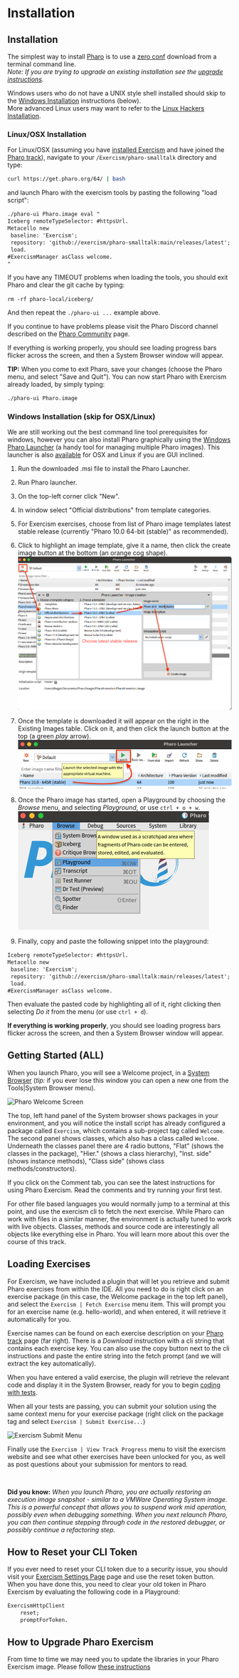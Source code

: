 # Installation

## Installation

The simplest way to install [Pharo](http://pharo.org) is to use a [zero conf](http://pharo.org/download#//*[@id="main"]/div/h2[3]) download from a terminal command line.
<br/>_Note: If you are trying to upgrade an existing installation see the [upgrade instructions](https://github.com/exercism/pharo-smalltalk/blob/main/docs/UPGRADE.md)._

Windows users who do not have a UNIX style shell installed should skip to the [Windows Installation](#windows-installation-skip-for-osxlinux) instructions (below).<br/>
More advanced Linux users may want to refer to the [Linux Hackers Installation](https://github.com/exercism/pharo-smalltalk/blob/main/docs/LINUX.md).

### Linux/OSX Installation

For Linux/OSX (assuming you have [installed Exercism](https://exercism.io/getting-started) and have joined the [Pharo track](https://exercism.io/my/tracks/pharo-smalltalk)), navigate to your `/Exercism/pharo-smalltalk` directory and type:

```bash
curl https://get.pharo.org/64/ | bash
```

and launch Pharo with the exercism tools by pasting the following "load script":

```smalltalk
./pharo-ui Pharo.image eval "
Iceberg remoteTypeSelector: #httpsUrl.
Metacello new
 baseline: 'Exercism';
 repository: 'github://exercism/pharo-smalltalk:main/releases/latest';
 load.
#ExercismManager asClass welcome.
"
```

If you have any TIMEOUT problems when loading the tools, you should exit Pharo and clear the git cache by typing:

```rm -rf pharo-local/iceberg/```

And then repeat the ```./pharo-ui ...``` example above.

If you continue to have problems please visit the Pharo Discord channel described on the [Pharo Community](http://pharo.org/community) page.

If everything is working properly, you should see loading progress bars flicker across the screen, and then a System Browser window will appear.

**TIP:** When you come to exit Pharo, save your changes (choose the Pharo menu, and select "Save and Quit").
You can now start Pharo with Exercism already loaded, by simply typing:

```bash
./pharo-ui Pharo.image
```

### Windows Installation (skip for OSX/Linux)

We are still working out the best command line tool prerequisites for windows, however you can also install Pharo graphically using the [Windows Pharo Launcher](https://files.pharo.org/pharo-launcher/windows) (a handy tool for managing multiple Pharo images). This launcher is also [available](http://pharo.org/download) for OSX and Linux if you are GUI inclined.

1. Run the downloaded .msi file to install the Pharo Launcher.  
2. Run Pharo launcher.  
3. On the top-left corner click "New". 
4. In window select "Official distributions" from template categories.  
5. For Exercism exercises, choose from list of Pharo image templates latest stable release (currently "Pharo 10.0 64-bit (stable)" as recommended). 
6. Click to highlight an image template, give it a name, then click the create image button at the bottom (an orange cog shape).  
![Create image from launcher](https://github.com/exercism/pharo-smalltalk/raw/main/docs/images/Create-image-from-launcher.png)
7. Once the template is downloaded it will appear on the right in the Existing Images table. Click on it, and then click the launch button at the top (a green _play_ arrow).  
![Launch image](https://github.com/exercism/pharo-smalltalk/raw/main/docs/images/Launch-image.png)


8. Once the Pharo image has started, open a Playground by choosing the _Browse_ menu, and selecting _Playground_, or use
`ctrl + o + w`.  
![Open playground](https://github.com/exercism/pharo-smalltalk/raw/main/docs/images/Open-Playground.png)


9. Finally, copy and paste the following snippet into the playground:
```smalltalk
Iceberg remoteTypeSelector: #httpsUrl.
Metacello new
 baseline: 'Exercism';
 repository: 'github://exercism/pharo-smalltalk:main/releases/latest';
 load.
#ExercismManager asClass welcome.
```

Then evaluate the pasted code by highlighting all of it, right clicking then selecting _Do it_ from the menu (or use `ctrl + d`).

**If everything is working properly**, you should see loading progress bars flicker across the screen, and then a System Browser window will appear.


## Getting Started (ALL)

When you launch Pharo, you will see a Welcome project, in a [System Browser](https://medium.com/@richardeng/pharo-quick-start-5bab70944ce2#3099) (_tip:_ if you ever lose this window you can open a new one from the Tools|System Browser menu).


![Pharo Welcome Screen](https://github.com/exercism/pharo-smalltalk/raw/main/docs/images/PharoWelcomeScreen.png)

The top, left hand panel of the System browser shows packages in your environment, and you will notice the install script has already configured
a package called `Exercism`, which contains a sub-project tag called `Welcome`. The second panel shows classes, which also has a class called `Welcome`. Underneath the classes panel there are 4 radio buttons, "Flat" (shows the classes in the package), "Hier." (shows a class hierarchy), "Inst. side" (shows instance methods), "Class side" (shows class methods/constructors).

If you click on the Comment tab, you can see the latest instructions for using Pharo Exercism. Read the comments and try running your first test.

For other file based languages you would normally jump to a terminal at this point, and use the exercism cli to fetch the
next exercise. While Pharo can work with files in a similar manner, the environment is actually tuned to work with live objects. Classes, methods and source code are interestingly all objects like everything else in Pharo. You will learn more about this over the course of this track.

## Loading Exercises

For Exercism, we have included a plugin that will let you retrieve and submit Pharo exercises from within the IDE.
All you need to do is right click on an exercise package (in this case, the Welcome package in the top left panel), and select the `Exercism | Fetch Exercise`
menu item. This will prompt you for an exercise name (e.g. hello-world), and when entered, it will retrieve it automatically for you.

Exercise names can be found on each exercise description on your [Pharo track](https://exercism.io/my/tracks/pharo) page (far right).
There is a *Download* instruction with a cli string that contains each exercise key. You can also use the copy button next to the cli instructions and paste the entire string into the fetch prompt (and we will extract the key automatically).

When you have entered a valid exercise, the plugin will retrieve the relevant code and display it in the System Browser, ready for
you to begin [coding with tests](tests.md).

When all your tests are passing, you can submit your solution using the same context menu for your exercise package (right click on the package tag and select `Exercism | Submit Exercise...`)

![Exercism Submit Menu](https://github.com/exercism/pharo-smalltalk/raw/main/docs/images/SubmitExercise.png)

Finally use the `Exercism | View Track Progress` menu to visit the exercism website and see what other exercises have been unlocked for you, as well as post questions about your submission for mentors to read.

<br/>

**Did you know:** *When you launch Pharo, you are actually restoring an execution image snapshot - similar to a VMWare Operating System image. This
is a powerful concept that allows you to suspend work mid operation, possibly even when debugging
something. When you next relaunch Pharo, you can then continue stepping through code in the restored debugger, or possibly continue a refactoring step.*

## How to Reset your CLI Token

If you ever need to reset your CLI token due to a security issue, you should visit your [Exercism Settings Page](https://exercism.io/my/settings) page
and use the reset token button. When you have done this, you need to clear your old token in Pharo Exercism by evaluating the following code in a Playground:

```smalltalk
ExercismHttpClient
    reset;
    promptForToken.
```

## How to Upgrade Pharo Exercism

From time to time we may need you to update the libraries in your Pharo Exercism image. Please follow [these instructions](https://github.com/exercism/pharo-smalltalk/blob/main/docs/UPGRADE.md)
